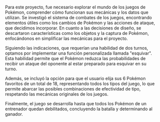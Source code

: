 Para este proyecto, fue necesario explorar el mundo de los juegos de Pokémon, comprender cómo funcionan sus mecánicas y los datos que utilizan. Se investigó el sistema de combates de los juegos, encontrando elementos útiles como los cambios de Pokémon y las acciones de ataque, que decidimos incorporar. En cuanto a las decisiones de diseño, se descartaron características como los objetos y la captura de Pokémon, enfocándonos en simplificar las mecánicas para el proyecto.

Siguiendo las indicaciones, que requerían una habilidad de dos turnos, optamos por implementar una función personalizada llamada "esquivar". Esta habilidad permite que el Pokémon reduzca las probabilidades de recibir un ataque del oponente al estar preparado para esquivar en su turno.

Además, se incluyó la opción para que el usuario elija sus 6 Pokémon favoritos de un total de 18, representando todos los tipos del juego, lo que permite abarcar las posibles combinaciones de efectividad de tipo, respetando las mecánicas originales de los juegos.

Finalmente, el juego se desarrolla hasta que todos los Pokémon de un entrenador quedan debilitados, concluyendo la batalla y determinando al ganador.
